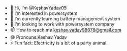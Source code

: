 - 👋 Hi, I’m @KeshavYadav05
- 👀 I’m interested in powersystem
- 🌱 I’m currently learning battery management system
- 💞️ I’m looking to work with powersystem company
- 📫 How to reach me keshav.yadav98078@gmail.com
- 😄 Pronouns:Keshav Yadav
- ⚡ Fun fact: Electricity is a bit of a party animal.

<!---
KeshavYadav05/KeshavYadav05 is a ✨ special ✨ repository because its `README.md` (this file) appears on your GitHub profile.
You can click the Preview link to take a look at your changes.
--->
